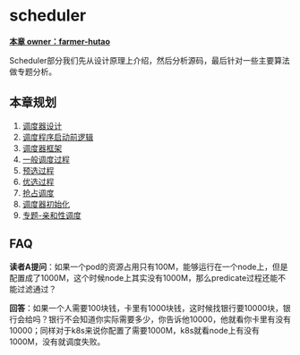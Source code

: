 # scheduler

**<u>本章 owner：farmer-hutao</u>**

Scheduler部分我们先从设计原理上介绍，然后分析源码，最后针对一些主要算法做专题分析。

## 本章规划

1. [调度器设计](./design.md)
2. [调度程序启动前逻辑](./before-scheduler-run.md)
3. [调度器框架](./scheduler-framework.md)
4. [一般调度过程](./generic-scheduler.md)
5. [预选过程](./predicate.md)
6. [优选过程](./priority.md)
7. [抢占调度](./preempt.md)
8. [调度器初始化](./init.md)
9. [专题-亲和性调度](./affinity.md)
## FAQ

**读者A提问**：如果一个pod的资源占用只有100M，能够运行在一个node上，但是配置成了1000M，这个时候node上其实没有1000M，那么predicate过程还能不能过滤通过？

**回答**：如果一个人需要100块钱，卡里有1000块钱，这时候找银行要10000块，银行会给吗？银行不会知道你实际需要多少，你告诉他10000，他就看你卡里有没有10000；同样对于k8s来说你配置了需要1000M，k8s就看node上有没有1000M，没有就调度失败。